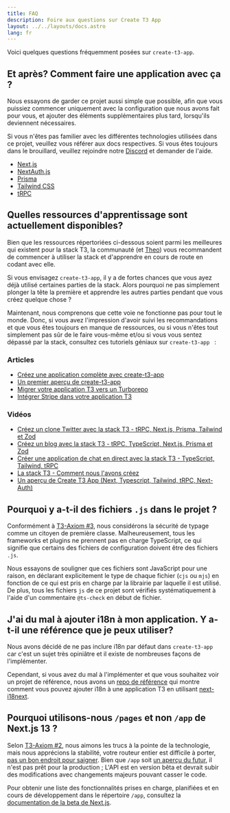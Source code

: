 ```yaml
---
title: FAQ
description: Foire aux questions sur Create T3 App
layout: ../../layouts/docs.astro
lang: fr
---
```


Voici quelques questions fréquemment posées sur `create-t3-app`.

## Et après? Comment faire une application avec ça ?

Nous essayons de garder ce projet aussi simple que possible, afin que vous puissiez commencer uniquement avec la configuration que nous avons fait pour vous, et ajouter des éléments supplémentaires plus tard, lorsqu'ils deviennent nécessaires.

Si vous n'êtes pas familier avec les différentes technologies utilisées dans ce projet, veuillez vous référer aux docs respectives. Si vous êtes toujours dans le brouillard, veuillez rejoindre notre [Discord](https://t3.gg/discord) et demander de l'aide.

- [Next.js](https://nextjs.org/)
- [NextAuth.js](https://next-auth.js.org)
- [Prisma](https://prisma.io)
- [Tailwind CSS](https://tailwindcss.com)
- [tRPC](https://trpc.io)

## Quelles ressources d'apprentissage sont actuellement disponibles?

Bien que les ressources répertoriées ci-dessous soient parmi les meilleures qui existent pour la stack T3, la communauté (et [Theo](https://youtu.be/rzwaaWH0ksk?t=1436)) vous recommandent de commencer à utiliser la stack et d'apprendre en cours de route en codant avec elle.

Si vous envisagez `create-t3-app`, il y a de fortes chances que vous ayez déjà utilisé certaines parties de la stack. Alors pourquoi ne pas simplement plonger la tête la première et apprendre les autres parties pendant que vous créez quelque chose ?

Maintenant, nous comprenons que cette voie ne fonctionne pas pour tout le monde. Donc, si vous avez l'impression d'avoir suivi les recommandations et que vous êtes toujours en manque de ressources, ou si vous n'êtes tout simplement pas sûr de le faire vous-même et/ou si vous vous sentez dépassé par la stack, consultez ces tutoriels géniaux sur `create-t3-app ` :

### Articles

- [Créez une application complète avec create-t3-app](https://www.nexxel.dev/blog/ct3a-guestbook)
- [Un premier aperçu de create-t3-app](https://dev.to/ajcwebdev/a-first-look-at-create-t3-app-1i8f)
- [Migrer votre application T3 vers un Turborepo](https://www.jumr.dev/blog/t3-turbo)
- [Intégrer Stripe dans votre application T3](https://blog.nickramkissoon.com/posts/integrate-stripe-t3)

### Vidéos

- [Créez un clone Twitter avec la stack T3 - tRPC, Next.js, Prisma, Tailwind et Zod](https://www.youtube.com/watch?v=nzJsYJPCc80)
- [Créez un blog avec la stack T3 - tRPC, TypeScript, Next.js, Prisma et Zod](https://www.youtube.com/watch?v=syEWlxVFUrY)
- [Créer une application de chat en direct avec la stack T3 - TypeScript, Tailwind, tRPC](https://www.youtube.com/watch?v=dXRRY37MPuk)
- [La stack T3 - Comment nous l'avons créez](https://www.youtube.com/watch?v=H-FXwnEjSsI)
- [Un aperçu de Create T3 App (Next, Typescript, Tailwind, tRPC, Next-Auth)](https://www.youtube.com/watch?v=VJH8dsPtbeU)

## Pourquoi y a-t-il des fichiers `.js` dans le projet ?

Conformément à [T3-Axiom #3](/fr/introduction#la-sécurité-de-typage-nest-pas-facultative), nous considérons la sécurité de typage comme un citoyen de première classe. Malheureusement, tous les frameworks et plugins ne prennent pas en charge TypeScript, ce qui signifie que certains des fichiers de configuration doivent être des fichiers `.js`.

Nous essayons de souligner que ces fichiers sont JavaScript pour une raison, en déclarant explicitement le type de chaque fichier (`cjs` ou `mjs`) en fonction de ce qui est pris en charge par la librairie par laquelle il est utilisé. De plus, tous les fichiers `js` de ce projet sont vérifiés systématiquement à l'aide d'un commentaire `@ts-check` en début de fichier.

## J'ai du mal à ajouter i18n à mon application. Y a-t-il une référence que je peux utiliser?

Nous avons décidé de ne pas inclure i18n par défaut dans `create-t3-app` car c'est un sujet très opiniâtre et il existe de nombreuses façons de l'implémenter.

Cependant, si vous avez du mal à l'implémenter et que vous souhaitez voir un projet de référence, nous avons un [repo de référence](https://github.com/juliusmarminge/t3-i18n) qui montre comment vous pouvez ajouter i18n à une application T3 en utilisant [next-i18next](https://github.com/i18next/next-i18next).

## Pourquoi utilisons-nous `/pages` et non `/app` de Next.js 13 ?

Selon [T3-Axiom #2](/fr/introduction#saigner-de-façon-responsable), nous aimons les trucs à la pointe de la technologie, mais nous apprécions la stabilité, votre routeur entier est difficile à porter, [pas un bon endroit pour saigner](https://youtu.be/mnwUbtieOuI?t=1662). Bien que `/app` soit [un aperçu du futur](https://youtu.be/rnsC-12PVlM?t=818), il n'est pas prêt pour la production ; L'API est en version bêta et devrait subir des modifications avec changements majeurs pouvant casser le code.

Pour obtenir une liste des fonctionnalités prises en charge, planifiées et en cours de développement dans le répertoire `/app`, consultez la [documentation de la beta de Next.js](https://beta.nextjs.org/docs/app-directory-roadmap#supported-et-fonctionnalités-prévues).
